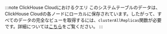 :::note ClickHouse Cloudにおけるクエリ
このシステムテーブルのデータは、ClickHouse Cloudの各ノードにローカルに保存されています。したがって、すべてのデータの完全なビューを取得するには、`clusterAllReplicas`関数が必要です。詳細については[こちら](/operations/system-tables#system-tables-in-clickhouse-cloud)をご覧ください。
:::
